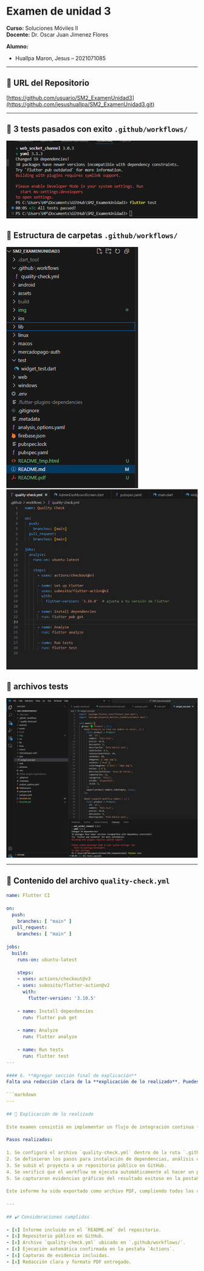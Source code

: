 # Examen de unidad 3

**Curso:** Soluciones Móviles II  
**Docente:** Dr. Oscar Juan Jimenez Flores  

**Alumno:**
- Huallpa Maron, Jesus – 2021071085  

---

## 📎 URL del Repositorio

[https://github.com/usuario/SM2_ExamenUnidad3](https://github.com/jesushuallpa/SM2_ExamenUnidad3.git)

---
## 📁 3 tests pasados con exito `.github/workflows/`

![Estructura de carpetas](img/E1.PNG)

## 📁 Estructura de carpetas `.github/workflows/`
![Estructura de carpetas](img/E3.PNG)
![Estructura de carpetas](img/E2.PNG)


## 📁 archivos tests
![Estructura de carpetas](img/E4.PNG)

---

## 📄 Contenido del archivo `quality-check.yml`

```yaml
name: Flutter CI

on:
  push:
    branches: [ "main" ]
  pull_request:
    branches: [ "main" ]

jobs:
  build:
    runs-on: ubuntu-latest

    steps:
    - uses: actions/checkout@v3
    - uses: subosito/flutter-action@v2
      with:
        flutter-version: '3.10.5'

    - name: Install dependencies
      run: flutter pub get

    - name: Analyze
      run: flutter analyze

    - name: Run tests
      run: flutter test
---

#### 6. **Agregar sección final de explicación**
Falta una redacción clara de la **explicación de lo realizado**. Puedes usar esto como base:

```markdown
---

## 📝 Explicación de lo realizado

Este examen consistió en implementar un flujo de integración continua (CI) usando GitHub Actions en un proyecto Flutter. Se crearon pruebas unitarias, y se automatizó su ejecución al hacer cambios en la rama `main`.

Pasos realizados:

1. Se configuró el archivo `quality-check.yml` dentro de la ruta `.github/workflows/`.
2. Se definieron los pasos para instalación de dependencias, análisis estático (`flutter analyze`) y ejecución de pruebas (`flutter test`).
3. Se subió el proyecto a un repositorio público en GitHub.
4. Se verificó que el workflow se ejecuta automáticamente al hacer un push.
5. Se capturaron evidencias gráficas del resultado exitoso en la pestaña “Actions”.

Este informe ha sido exportado como archivo PDF, cumpliendo todos los criterios solicitados.

---

## ✔️ Consideraciones cumplidas

- [x] Informe incluido en el `README.md` del repositorio.
- [x] Repositorio público en GitHub.
- [x] Archivo `quality-check.yml` ubicado en `.github/workflows/`.
- [x] Ejecución automática confirmada en la pestaña `Actions`.
- [x] Capturas de evidencia incluidas.
- [x] Redacción clara y formato PDF entregado.
